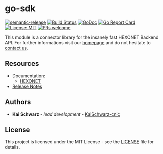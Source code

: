 # go-sdk

[![semantic-release](https://img.shields.io/badge/%20%20%F0%9F%93%A6%F0%9F%9A%80-semantic--release-e10079.svg)](https://github.com/semantic-release/semantic-release)
[![Build Status](https://github.com/centralnicgroup-opensource/rtldev-middleware-go-sdk/workflows/Release/badge.svg?branch=master)](https://github.com/centralnicgroup-opensource/rtldev-middleware-go-sdk/workflows/Release/badge.svg?branch=master)
[![GoDoc](https://godoc.org/github.com/centralnicgroup-opensource/rtldev-middleware-go-sdk?status.svg)](https://godoc.org/github.com/centralnicgroup-opensource/rtldev-middleware-go-sdk)
[![Go Report Card](https://goreportcard.com/badge/github.com/centralnicgroup-opensource/rtldev-middleware-go-sdk)](https://goreportcard.com/report/github.com/centralnicgroup-opensource/rtldev-middleware-go-sdk)
[![License: MIT](https://img.shields.io/badge/License-MIT-blue.svg)](https://opensource.org/licenses/MIT)
[![PRs welcome](https://img.shields.io/badge/PRs-welcome-brightgreen.svg)](https://github.com/centralnicgroup-opensource/rtldev-middleware-go-sdk/blob/master/CONTRIBUTING.md)

This module is a connector library for the insanely fast HEXONET Backend API. For further informations visit our [homepage](http://hexonet.net) and do not hesitate to [contact us](https://www.hexonet.net/contact).

## Resources

- Documentation:
  - [HEXONET](https://www.hexonet.support/hc/en-gb/articles/13651860201117-Self-Development-Kit-for-Go-Golang)
- [Release Notes](https://github.com/centralnicgroup-opensource/rtldev-middleware-go-sdk/releases)

## Authors

- **Kai Schwarz** - _lead development_ - [KaiSchwarz-cnic](https://github.com/kaischwarz-cnic)

## License

This project is licensed under the MIT License - see the [LICENSE](LICENSE) file for details.
